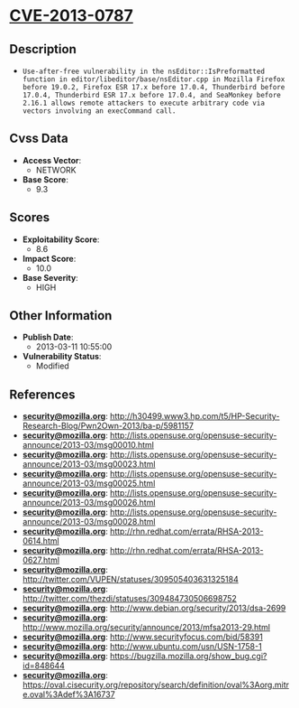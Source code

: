 
# [CVE-2013-0787](https://cve.mitre.org/cgi-bin/cvename.cgi?name=CVE-2013-0787)

## Description

- `Use-after-free vulnerability in the nsEditor::IsPreformatted function in editor/libeditor/base/nsEditor.cpp in Mozilla Firefox before 19.0.2, Firefox ESR 17.x before 17.0.4, Thunderbird before 17.0.4, Thunderbird ESR 17.x before 17.0.4, and SeaMonkey before 2.16.1 allows remote attackers to execute arbitrary code via vectors involving an execCommand call.`

## Cvss Data

- **Access Vector**:
  - NETWORK
- **Base Score**:
  - 9.3

## Scores

- **Exploitability Score**:
  - 8.6
- **Impact Score**:
  - 10.0
- **Base Severity**:
  - HIGH

## Other Information

- **Publish Date**:
  - 2013-03-11 10:55:00
- **Vulnerability Status**:
  - Modified

## References

- **security@mozilla.org**: http://h30499.www3.hp.com/t5/HP-Security-Research-Blog/Pwn2Own-2013/ba-p/5981157
- **security@mozilla.org**: http://lists.opensuse.org/opensuse-security-announce/2013-03/msg00010.html
- **security@mozilla.org**: http://lists.opensuse.org/opensuse-security-announce/2013-03/msg00023.html
- **security@mozilla.org**: http://lists.opensuse.org/opensuse-security-announce/2013-03/msg00025.html
- **security@mozilla.org**: http://lists.opensuse.org/opensuse-security-announce/2013-03/msg00026.html
- **security@mozilla.org**: http://lists.opensuse.org/opensuse-security-announce/2013-03/msg00028.html
- **security@mozilla.org**: http://rhn.redhat.com/errata/RHSA-2013-0614.html
- **security@mozilla.org**: http://rhn.redhat.com/errata/RHSA-2013-0627.html
- **security@mozilla.org**: http://twitter.com/VUPEN/statuses/309505403631325184
- **security@mozilla.org**: http://twitter.com/thezdi/statuses/309484730506698752
- **security@mozilla.org**: http://www.debian.org/security/2013/dsa-2699
- **security@mozilla.org**: http://www.mozilla.org/security/announce/2013/mfsa2013-29.html
- **security@mozilla.org**: http://www.securityfocus.com/bid/58391
- **security@mozilla.org**: http://www.ubuntu.com/usn/USN-1758-1
- **security@mozilla.org**: https://bugzilla.mozilla.org/show_bug.cgi?id=848644
- **security@mozilla.org**: https://oval.cisecurity.org/repository/search/definition/oval%3Aorg.mitre.oval%3Adef%3A16737
